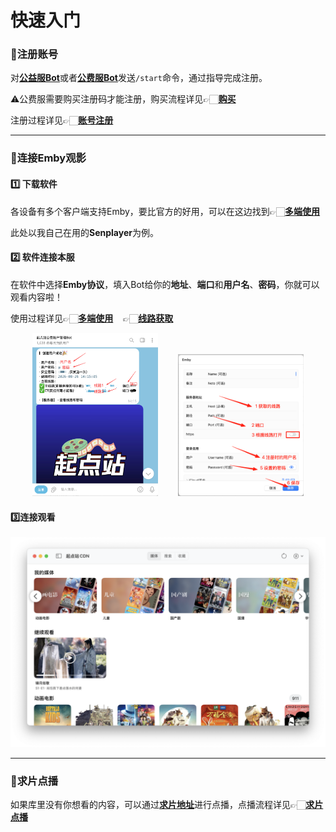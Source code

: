 # 快速入门

### 🙎注册账号

对[**公益服Bot**](https://t.me/tdck_emby_create_bot)或者[**公费服Bot**](https://t.me/StartTdckBot)发送`/start`命令，通过指导完成注册。

⚠️公费服需要购买注册码才能注册，购买流程详见👉🏻[**购买**](2_register.md#购买)

注册过程详见👉🏻[**账号注册**](2_register.md#账号注册)

---

### 🔗连接Emby观影

#### 1️⃣ 下载软件

各设备有多个客户端支持Emby，要比官方的好用，可以在这边找到👉🏻[**多端使用**](4_user_guide.md)

此处以我自己在用的**Senplayer**为例。

#### 2️⃣ 软件连接本服

在软件中选择**Emby协议**，填入Bot给你的**地址**、**端口**和**用户名**、**密码**，你就可以观看内容啦！

使用过程详见👉🏻[**多端使用**](4_user_guide.md)&nbsp;&nbsp;&nbsp;&nbsp;👉🏻[**线路获取**](2_register.md#线路获取)

<div align="center">
<img src="../images/2_how_to_use/1_quick_start/fast1.png" alt="fast1" width="40%" height="40%" />&nbsp;&nbsp;&nbsp;&nbsp;&nbsp;&nbsp;&nbsp;&nbsp;<img src="../images/2_how_to_use/1_quick_start/fast2.png" alt="fast2" width="40%" height="40%" />
</div>

#### 3️⃣连接观看

![fast3](../images/2_how_to_use/1_quick_start/fast3.png)

---

### 🎦求片点播

如果库里没有你想看的内容，可以通过[**求片地址**](https://create.startednow.org/)进行点播，点播流程详见👉🏻[**求片点播**]()
